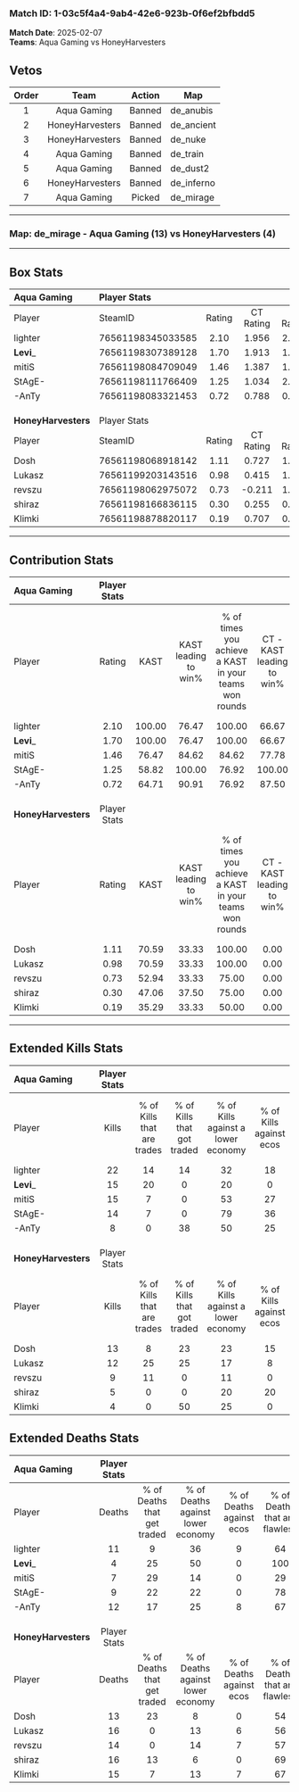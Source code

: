 ### Match ID: 1-03c5f4a4-9ab4-42e6-923b-0f6ef2bfbdd5  
**Match Date**: 2025-02-07  
**Teams**: Aqua Gaming vs HoneyHarvesters  

## Vetos  

| Order | Team | Action | Map |
| :---: | :--: | :----: | --- |
| 1 | Aqua Gaming | Banned | de_anubis |
| 2 | HoneyHarvesters | Banned | de_ancient |
| 3 | HoneyHarvesters | Banned | de_nuke |
| 4 | Aqua Gaming | Banned | de_train |
| 5 | Aqua Gaming | Banned | de_dust2 |
| 6 | HoneyHarvesters | Banned | de_inferno |
| 7 | Aqua Gaming | Picked | de_mirage |

---  

### **Map**: de_mirage - Aqua Gaming (13) vs HoneyHarvesters (4)  
---  

## Box Stats  

| **Aqua Gaming**     | Player Stats      |        |           |          |        |       |       |         |        |      |     |
| :- | :- | :-: | :-: | :-: | :-: | :-: | :-: | :-: | :-: | :-: | :-: |
| Player              | SteamID           | Rating | CT Rating | T Rating |  KAST  |  ADR  | Kills | Assists | Deaths | K/D  | HS% |
| lighter             | 76561198345033585 |  2.10  |   1.956   |  2.559   | 100.00 | 152.9 |  22   |    8    |   11   | 2.00 | 59  |
| __Levi___           | 76561198307389128 |  1.70  |   1.913   |  1.309   | 100.00 | 82.5  |  15   |    2    |   4    | 3.75 | 53  |
| mitiS               | 76561198084709049 |  1.46  |   1.387   |  1.872   | 76.47  | 88.8  |  15   |    3    |   7    | 2.14 | 46  |
| StAgE-              | 76561198111766409 |  1.25  |   1.034   |  2.003   | 58.82  | 95.1  |  14   |    5    |   9    | 1.56 | 28  |
| -AnTy               | 76561198083321453 |  0.72  |   0.788   |  0.765   | 64.71  | 40.8  |   8   |    4    |   12   | 0.67 | 62  |
|                     |                   |        |           |          |        |       |       |         |        |      |     |
|                     |                   |        |           |          |        |       |       |         |        |      |     |
|                     |                   |        |           |          |        |       |       |         |        |      |     |
| **HoneyHarvesters** | Player Stats      |        |           |          |        |       |       |         |        |      |     |
| Player              | SteamID           | Rating | CT Rating | T Rating |  KAST  |  ADR  | Kills | Assists | Deaths | K/D  | HS% |
| Dosh                | 76561198068918142 |  1.11  |   0.727   |  1.406   | 70.59  | 82.7  |  13   |    3    |   13   | 1.00 | 38  |
| Lukasz              | 76561199203143516 |  0.98  |   0.415   |  1.215   | 70.59  | 88.4  |  12   |    2    |   16   | 0.75 | 50  |
| revszu              | 76561198062975072 |  0.73  |  -0.211   |  1.121   | 52.94  | 73.7  |   9   |    4    |   14   | 0.64 | 55  |
| shiraz              | 76561198166836115 |  0.30  |   0.255   |  0.367   | 47.06  | 38.1  |   5   |    4    |   16   | 0.31 | 60  |
| Klimki              | 76561198878820117 |  0.19  |   0.707   |  0.021   | 35.29  | 39.8  |   4   |    2    |   15   | 0.27 | 50  |
---  

## Contribution Stats  

| **Aqua Gaming**     | Player Stats |        |                      |                                                        |                           |                                                             |                          |                                                            |
| :- | :-: | :-: | :-: | :-: | :-: | :-: | :-: | :-: |
| Player              |    Rating    |  KAST  | KAST leading to win% | % of times you achieve a KAST in your teams won rounds | CT - KAST leading to win% | CT - % of times you achieve a KAST in your teams won rounds | T - KAST leading to win% | T - % of times you achieve a KAST in your teams won rounds |
| lighter             |     2.10     | 100.00 |        76.47         |                         100.00                         |           66.67           |                           100.00                            |          100.00          |                           100.00                           |
| __Levi___           |     1.70     | 100.00 |        76.47         |                         100.00                         |           66.67           |                           100.00                            |          100.00          |                           100.00                           |
| mitiS               |     1.46     | 76.47  |        84.62         |                         84.62                          |           77.78           |                            87.50                            |          100.00          |                           80.00                            |
| StAgE-              |     1.25     | 58.82  |        100.00        |                         76.92                          |          100.00           |                            75.00                            |          100.00          |                           80.00                            |
| -AnTy               |     0.72     | 64.71  |        90.91         |                         76.92                          |           87.50           |                            87.50                            |          100.00          |                           60.00                            |
|                     |              |        |                      |                                                        |                           |                                                             |                          |                                                            |
|                     |              |        |                      |                                                        |                           |                                                             |                          |                                                            |
|                     |              |        |                      |                                                        |                           |                                                             |                          |                                                            |
| **HoneyHarvesters** | Player Stats |        |                      |                                                        |                           |                                                             |                          |                                                            |
| Player              |    Rating    |  KAST  | KAST leading to win% | % of times you achieve a KAST in your teams won rounds | CT - KAST leading to win% | CT - % of times you achieve a KAST in your teams won rounds | T - KAST leading to win% | T - % of times you achieve a KAST in your teams won rounds |
| Dosh                |     1.11     | 70.59  |        33.33         |                         100.00                         |           0.00            |                            0.00                             |          44.44           |                           100.00                           |
| Lukasz              |     0.98     | 70.59  |        33.33         |                         100.00                         |           0.00            |                            0.00                             |          40.00           |                           100.00                           |
| revszu              |     0.73     | 52.94  |        33.33         |                         75.00                          |           0.00            |                            0.00                             |          37.50           |                           75.00                            |
| shiraz              |     0.30     | 47.06  |        37.50         |                         75.00                          |           0.00            |                            0.00                             |          60.00           |                           75.00                            |
| Klimki              |     0.19     | 35.29  |        33.33         |                         50.00                          |           0.00            |                            0.00                             |          50.00           |                           50.00                            |
---  

## Extended Kills Stats  

| **Aqua Gaming**     | Player Stats |                            |                            |                                    |                         |                              |                                 |                                       |                    |           |
| :- | :-: | :-: | :-: | :-: | :-: | :-: | :-: | :-: | :-: | :-: |
| Player              |    Kills     | % of Kills that are trades | % of Kills that got traded | % of Kills against a lower economy | % of Kills against ecos | % of Kills that are flawless | % of Kills that are close duels | % of Kills that are assisted by flash | Pistol Round Kills | AWP Kills |
| lighter             |      22      |             14             |             14             |                 32                 |           18            |              64              |                5                |                  14                   |         0          |     4     |
| __Levi___           |      15      |             20             |             0              |                 20                 |            0            |              40              |                7                |                   0                   |         0          |     3     |
| mitiS               |      15      |             7              |             0              |                 53                 |           27            |              67              |               13                |                   0                   |         0          |     3     |
| StAgE-              |      14      |             7              |             0              |                 79                 |           36            |              64              |                7                |                  14                   |         5          |     0     |
| -AnTy               |      8       |             0              |             38             |                 50                 |           25            |              63              |               13                |                   0                   |         0          |     0     |
|                     |              |                            |                            |                                    |                         |                              |                                 |                                       |                    |           |
|                     |              |                            |                            |                                    |                         |                              |                                 |                                       |                    |           |
|                     |              |                            |                            |                                    |                         |                              |                                 |                                       |                    |           |
| **HoneyHarvesters** | Player Stats |                            |                            |                                    |                         |                              |                                 |                                       |                    |           |
| Player              |    Kills     | % of Kills that are trades | % of Kills that got traded | % of Kills against a lower economy | % of Kills against ecos | % of Kills that are flawless | % of Kills that are close duels | % of Kills that are assisted by flash | Pistol Round Kills | AWP Kills |
| Dosh                |      13      |             8              |             23             |                 23                 |           15            |              69              |                8                |                   8                   |         0          |     2     |
| Lukasz              |      12      |             25             |             25             |                 17                 |            8            |              75              |               17                |                   0                   |         0          |     1     |
| revszu              |      9       |             11             |             0              |                 11                 |            0            |              78              |                0                |                   0                   |         1          |     0     |
| shiraz              |      5       |             0              |             0              |                 20                 |           20            |              40              |               40                |                   0                   |         0          |     1     |
| Klimki              |      4       |             0              |             50             |                 25                 |            0            |              25              |                0                |                   0                   |         0          |     0     |
## Extended Deaths Stats  

| **Aqua Gaming**     | Player Stats |                             |                                   |                          |                               |                            |                           |               |
| :- | :-: | :-: | :-: | :-: | :-: | :-: | :-: | :-: |
| Player              |    Deaths    | % of Deaths that get traded | % of Deaths against lower economy | % of Deaths against ecos | % of Deaths that are flawless | % of Deaths that are close | % of Deaths while blinded | Deaths to AWP |
| lighter             |      11      |              9              |                36                 |            9             |              64               |             18             |             0             |       0       |
| __Levi___           |      4       |             25              |                50                 |            0             |              100              |             0              |            25             |       0       |
| mitiS               |      7       |             29              |                14                 |            0             |              29               |             14             |             0             |       0       |
| StAgE-              |      9       |             22              |                22                 |            0             |              78               |             11             |             0             |       0       |
| -AnTy               |      12      |             17              |                25                 |            8             |              67               |             8              |             0             |       1       |
|                     |              |                             |                                   |                          |                               |                            |                           |               |
|                     |              |                             |                                   |                          |                               |                            |                           |               |
|                     |              |                             |                                   |                          |                               |                            |                           |               |
| **HoneyHarvesters** | Player Stats |                             |                                   |                          |                               |                            |                           |               |
| Player              |    Deaths    | % of Deaths that get traded | % of Deaths against lower economy | % of Deaths against ecos | % of Deaths that are flawless | % of Deaths that are close | % of Deaths while blinded | Deaths to AWP |
| Dosh                |      13      |             23              |                 8                 |            0             |              54               |             0              |             0             |       0       |
| Lukasz              |      16      |              0              |                13                 |            6             |              56               |             13             |             6             |       0       |
| revszu              |      14      |              0              |                14                 |            7             |              57               |             14             |            14             |       2       |
| shiraz              |      16      |             13              |                 6                 |            0             |              69               |             0              |             6             |       1       |
| Klimki              |      15      |              7              |                13                 |            7             |              67               |             13             |             7             |       2       |
